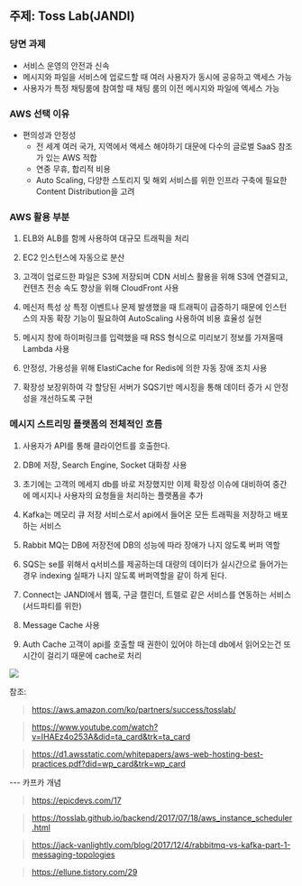 ## 주제: Toss Lab(JANDI)

### 당면 과제

- 서비스 운영의 안전과 신속
- 메시지와 파일을 서비스에 업로드할 때 여러 사용자가 동시에 공유하고 액세스 가능
- 사용자가 특정 채팅룸에 참여할 때 채팅 룸의 이전 메시지와 파일에 엑세스 가능

### AWS 선택 이유

- 편의성과 안정성
  - 전 세계 여러 국가, 지역에서 액세스 해야하기 대문에 다수의 글로벌 SaaS 참조가 있는 AWS 적합
  - 연중 무휴, 합리적 비용
  - Auto Scaling, 다양한 스토리지 및 해외 서비스를 위한 인프라 구축에 필요한 Content Distribution을 고려

### AWS 활용 부분

1. ELB와 ALB를 함께 사용하여 대규모 트래픽을 처리

2. EC2 인스턴스에 자동으로 분산

3. 고객이 업로드한 파일은 S3에 저장되며 CDN 서비스 활용을 위해 S3에 연결되고, 컨텐츠 전송 속도 향상을 위해 CloudFront 사용

4. 메신저 특성 상 특정 이벤트나 문제 발생했을 때 트래픽이 급증하기 때문에 인스턴스의 자동 확장 기능이 필요하여 AutoScaling 사용하여 비용 효율성 실현

5. 메시지 창에 하이퍼링크를 입력했을 때 RSS 형식으로 미리보기 정보를 가져올때 Lambda 사용

6. 안정성, 가용성을 위해 ElastiCache for Redis에 의한 자동 장애 조치 사용

7. 확장성 보장위하여 각 할당된 서버가 SQS기반 메시징을 통해 데이터 증가 시 안정성을 개선하도록 구현

### 메시지 스트리밍 플랫폼의 전체적인 흐름

1. 사용자가 API를 통해 클라이언트를 호출한다.

2. DB에 저장, Search Engine, Socket 대화창 사용

3. 초기에는 고객의 메세지 db를 바로 저장했지만 이제 확장성 이슈에 대비하여 중간에 메시지나 사용자의 요청들을 처리하는 플랫폼을 추가

4. Kafka는 메모리 큐 저장 서비스로서 api에서 들어온 모든 트래픽을 저장하고 배포하는 서비스

5. Rabbit MQ는 DB에 저장전에 DB의 성능에 따라 장애가 나지 않도록 버퍼 역할

6. SQS는 se를 위해서 q서비스를 제공하는데 대량의 데이터가 실시간으로 들어가는 경우 indexing 실패가 나지 않도록 버퍼역할을 같이 하게 된다.

7. Connect는 JANDI에서 웹훅, 구글 캘린더, 트렐로 같은 서비스를 연동하는 서비스(서드파티를 위한)

8. Message Cache 사용

9. Auth Cache 고객이 api를 호출할 때 권한이 있어야 하는데 db에서 읽어오는건 또 시간이 걸리기 때문에 cache로 처리

<img src="https://d1.awsstatic.com/International/ko_KR/Customer%20Reference/Picture1.649c1b02e29aa7ae61a6f4b301b72aa90dffbb12.jpg">

참조:

> https://aws.amazon.com/ko/partners/success/tosslab/

> https://www.youtube.com/watch?v=IHAEz4o253A&did=ta_card&trk=ta_card

> https://d1.awsstatic.com/whitepapers/aws-web-hosting-best-practices.pdf?did=wp_card&trk=wp_card

--- 카프카 개념

> https://epicdevs.com/17

> https://tosslab.github.io/backend/2017/07/18/aws_instance_scheduler.html

> https://jack-vanlightly.com/blog/2017/12/4/rabbitmq-vs-kafka-part-1-messaging-topologies

> https://ellune.tistory.com/29

